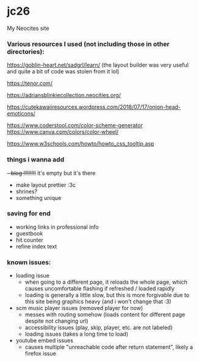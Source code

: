 # jc26

My Neocites site

### Various resources I used (not including those in other directories):

https://goblin-heart.net/sadgrl/learn/
(the layout builder was very useful and quite a bit of code was stolen from it lol)

https://tenor.com/

https://adriansblinkiecollection.neocities.org/

https://cutekawaiiresources.wordpress.com/2018/07/17/onion-head-emoticons/

https://www.coderstool.com/color-scheme-generator
https://www.canva.com/colors/color-wheel/

https://www.w3schools.com/howto/howto_css_tooltip.asp



### things i wanna add
~~- blog !!!!!!!!~~ it's empty but it's there
- make layout prettier :3c
- shrines?
- something unique

### saving for end
- working links in professional info
- guestbook
- hit counter
- refine index text

### known issues:
- loading issue
    - when going to a different page, it reloads the whole page, which causes uncomfortable flashing if refreshed / loaded rapidly
    - loading is generally a little slow, but this is more forgivable due to this site being graphics heavy (and i won't change that :3)
- scm music player issues (removed player for now)
    - messes with routing somehow (loads content for different page despite not changing url)
    - accessibility issues (play, skip, player, etc. are not labeled)
    - loading issues (takes a long time to load)
- youtube embed issues
    - causes multiple "unreachable code after return statement", likely a firefox issue
